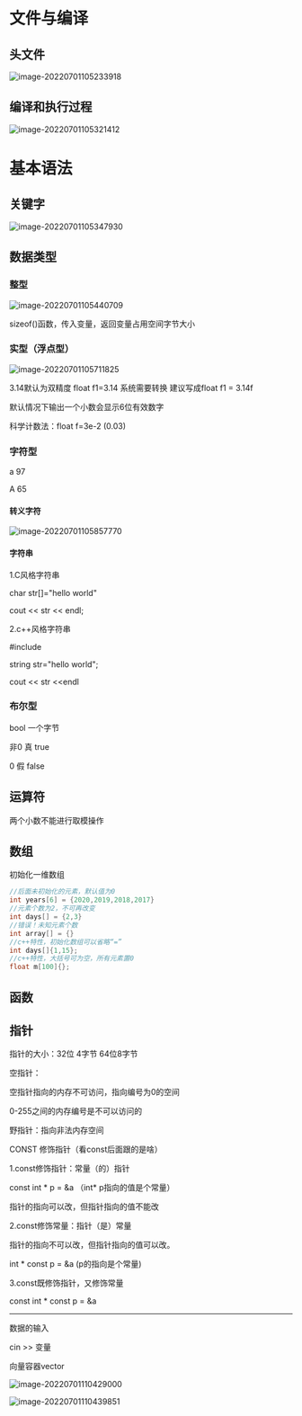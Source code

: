 # 文件与编译

## 头文件

![image-20220701105233918](E:\notes\se\C++\imgs\image-20220701105233918.png)

## 编译和执行过程

![image-20220701105321412](E:\notes\se\C++\imgs\image-20220701105321412.png)

# 基本语法

## 关键字

![image-20220701105347930](E:\notes\se\C++\imgs\image-20220701105347930.png)

## 数据类型

### 整型

![image-20220701105440709](E:\notes\se\C++\imgs\image-20220701105440709.png)

sizeof()函数，传入变量，返回变量占用空间字节大小

### 实型（浮点型）

![image-20220701105711825](E:\notes\se\C++\imgs\image-20220701105711825.png)

3.14默认为双精度 float f1=3.14 系统需要转换 建议写成float f1 = 3.14f

默认情况下输出一个小数会显示6位有效数字

科学计数法：float f=3e-2 (0.03)

### 字符型

a 97

A 65

#### 转义字符

![image-20220701105857770](E:\notes\se\C++\imgs\image-20220701105857770.png)

#### 字符串

1.C风格字符串

char str[]="hello world"

cout << str << endl;

2.c++风格字符串

\#include <string>

string str="hello world";

cout << str <<endl

### 布尔型

bool 一个字节

非0 真 true

0 假 false

## 运算符

两个小数不能进行取模操作

## 数组

初始化一维数组

```c++
//后面未初始化的元素，默认值为0
int years[6] = {2020,2019,2018,2017}
//元素个数为2，不可再改变
int days[] = {2,3}
//错误！未知元素个数
int array[] = {}
//c++特性，初始化数组可以省略“=”
int days[]{1,15};
//c++特性，大括号可为空，所有元素置0
float m[100]{};

```

## 函数

## 指针

指针的大小：32位 4字节  64位8字节

 

空指针：

空指针指向的内存不可访问，指向编号为0的空间

0-255之间的内存编号是不可以访问的

 

野指针：指向非法内存空间

 

CONST 修饰指针（看const后面跟的是啥）

1.const修饰指针：常量（的）指针

const int * p = &a  （int* p指向的值是个常量）

指针的指向可以改，但指针指向的值不能改

2.const修饰常量：指针（是）常量

指针的指向不可以改，但指针指向的值可以改。

int * const p = &a (p的指向是个常量)

3.const既修饰指针，又修饰常量

const int * const p = &a

---



数据的输入

cin >> 变量

向量容器vector

![image-20220701110429000](E:\notes\se\C++\imgs\image-20220701110429000.png)

![image-20220701110439851](E:\notes\se\C++\imgs\image-20220701110439851.png)